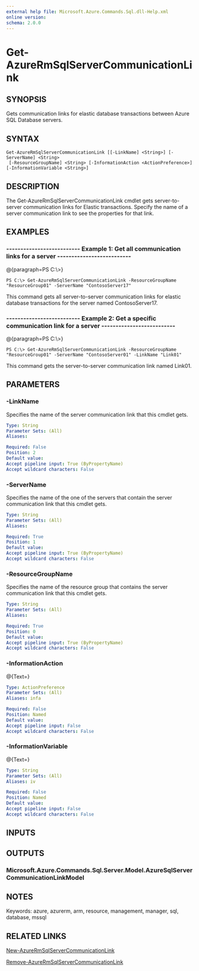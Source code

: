 ```yaml
---
external help file: Microsoft.Azure.Commands.Sql.dll-Help.xml
online version: 
schema: 2.0.0
---
```


# Get-AzureRmSqlServerCommunicationLink
## SYNOPSIS
Gets communication links for elastic database transactions between Azure SQL Database servers.

## SYNTAX

```
Get-AzureRmSqlServerCommunicationLink [[-LinkName] <String>] [-ServerName] <String>
 [-ResourceGroupName] <String> [-InformationAction <ActionPreference>] [-InformationVariable <String>]
```

## DESCRIPTION
The Get-AzureRmSqlServerCommunicationLink cmdlet gets server-to-server communication links for Elastic transactions.
Specify the name of a server communication link to see the properties for that link.

## EXAMPLES

### --------------------------  Example 1: Get all communication links for a server  --------------------------
@{paragraph=PS C:\\\>}

```
PS C:\> Get-AzureRmSqlServerCommunicationLink -ResourceGroupName "ResourceGroup01" -ServerName "ContosoServer17"
```

This command gets all server-to-server communication links for elastic database transactions for the server named ContosoServer17.

### --------------------------  Example 2: Get a specific communication link for a server  --------------------------
@{paragraph=PS C:\\\>}

```
PS C:\> Get-AzureRmSqlServerCommunicationLink -ResourceGroupName "ResourceGroup01" -ServerName "ContosoServer01" -LinkName "Link01"
```

This command gets the server-to-server communication link named Link01.

## PARAMETERS

### -LinkName
Specifies the name of the server communication link that this cmdlet gets.

```yaml
Type: String
Parameter Sets: (All)
Aliases: 

Required: False
Position: 2
Default value: 
Accept pipeline input: True (ByPropertyName)
Accept wildcard characters: False
```

### -ServerName
Specifies the name of the one of the servers that contain the server communication link that this cmdlet gets.

```yaml
Type: String
Parameter Sets: (All)
Aliases: 

Required: True
Position: 1
Default value: 
Accept pipeline input: True (ByPropertyName)
Accept wildcard characters: False
```

### -ResourceGroupName
Specifies the name of the resource group that contains the server communication link that this cmdlet gets.

```yaml
Type: String
Parameter Sets: (All)
Aliases: 

Required: True
Position: 0
Default value: 
Accept pipeline input: True (ByPropertyName)
Accept wildcard characters: False
```

### -InformationAction
@{Text=}

```yaml
Type: ActionPreference
Parameter Sets: (All)
Aliases: infa

Required: False
Position: Named
Default value: 
Accept pipeline input: False
Accept wildcard characters: False
```

### -InformationVariable
@{Text=}

```yaml
Type: String
Parameter Sets: (All)
Aliases: iv

Required: False
Position: Named
Default value: 
Accept pipeline input: False
Accept wildcard characters: False
```

## INPUTS

## OUTPUTS

### Microsoft.Azure.Commands.Sql.Server.Model.AzureSqlServerCommunicationLinkModel

## NOTES
Keywords: azure, azurerm, arm, resource, management, manager, sql, database, mssql

## RELATED LINKS

[New-AzureRmSqlServerCommunicationLink]()

[Remove-AzureRmSqlServerCommunicationLink]()

